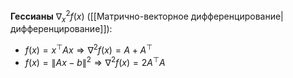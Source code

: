 **Гессианы** $\nabla_x^2 f(x)$ ([[Матрично-векторное дифференцирование|дифференцирование]]):
- $f(x) = x^\top A x \Rightarrow \nabla^2 f(x) = A + A^\top$
- $f(x) = \|Ax - b\|^2 \Rightarrow \nabla^2 f(x) = 2A^\top A$